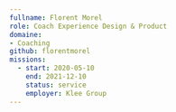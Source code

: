 ```yaml
---
fullname: Florent Morel
role: Coach Experience Design & Product
domaine: 
- Coaching
github: florentmorel
missions:
  - start: 2020-05-10
    end: 2021-12-10
    status: service
    employer: Klee Group
---
```



